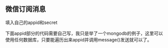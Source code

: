 ## 微信订阅消息

填入自己的appid和secret

下面appid部分的代码需要自己写，我只是举了一个mongodb的例子，这里可以使用任何数据库，只要能遍历出来appid并调用message()发送就可以了。